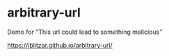# arbitrary-url
 Demo for "This url could lead to something malicious"


https://jblitzar.github.io/arbitrary-url/
